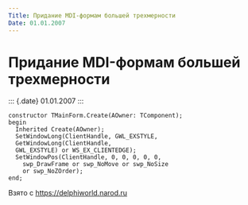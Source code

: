 ```yaml
---
Title: Придание MDI-формам большей трехмерности
Date: 01.01.2007
---
```



Придание MDI-формам большей трехмерности
========================================

::: {.date}
01.01.2007
:::

    constructor TMainForm.Create(AOwner: TComponent);
    begin
      Inherited Create(AOwner);
      SetWindowLong(ClientHandle, GWL_EXSTYLE,
      GetWindowLong(ClientHandle,
      GWL_EXSTYLE) or WS_EX_CLIENTEDGE);
      SetWindowPos(ClientHandle, 0, 0, 0, 0, 0,
        swp_DrawFrame or swp_NoMove or swp_NoSize
        or swp_NoZOrder);
    end;

Взято с <https://delphiworld.narod.ru>
